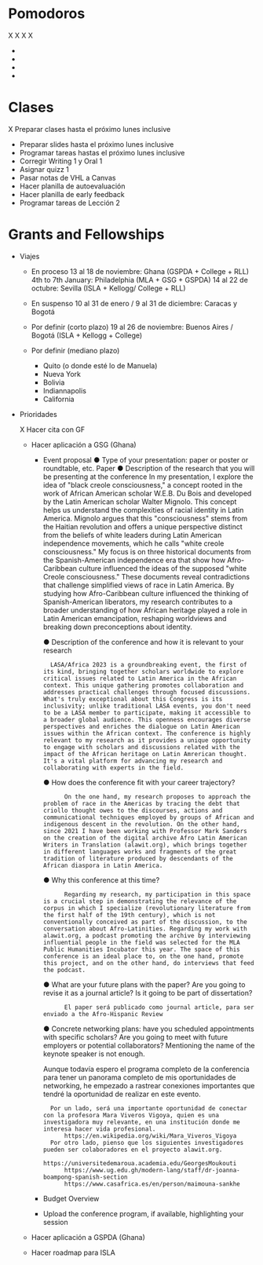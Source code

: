 # Pomodoros

X
X
X
X

-
-
-
-

# Clases

X Preparar clases hasta el próximo lunes inclusive
- Preparar slides hasta el próximo lunes inclusive
- Programar tareas hastas el próximo lunes inclusive
- Corregir Writing 1 y Oral 1
- Asignar quizz 1
- Pasar notas de VHL a Canvas
- Hacer planilla de autoevaluación
- Hacer planilla de early feedback
- Programar tareas de Lección 2


# Grants and Fellowships

- Viajes
	
	- En proceso
		13 al 18 de noviembre: Ghana (GSPDA + College + RLL)
		4th to 7th January: Philadelphia (MLA + GSG + GSPDA)
		14 al 22 de octubre: Sevilla (ISLA + Kellogg/ College + RLL)

	- En suspenso
		10 al 31 de enero / 9 al 31 de diciembre: Caracas y Bogotá

	- Por definir (corto plazo)
		19 al 26 de noviembre: Buenos Aires / Bogotá (ISLA + Kellogg + College)
	- Por definir (mediano plazo)
		- Quito (o donde esté lo de Manuela)
		- Nueva York
		- Bolivia
		- Indiannapolis
		- California
- Prioridades
	
	X Hacer cita con GF
	- Hacer aplicación a GSG (Ghana)
		- Event proposal
			● Type of your presentation: paper or poster or roundtable, etc.
					Paper
			● Description of the research that you will be presenting at the conference
				In my presentation, I explore the idea of "black creole consciousness," a concept rooted in the work of African American scholar W.E.B. Du Bois and developed by the Latin American scholar Walter Mignolo. This concept helps us understand the complexities of racial identity in Latin America. Mignolo argues that this "consciousness" stems from the Haitian revolution and offers a unique perspective distinct from the beliefs of white leaders during Latin American independence movements, which he calls "white creole consciousness." My focus is on three historical documents from the Spanish-American independence era that show how Afro-Caribbean culture influenced the ideas of the supposed "white Creole consciousness." These documents reveal contradictions that challenge simplified views of race in Latin America. By studying how Afro-Caribbean culture influenced the thinking of Spanish-American liberators, my research contributes to a broader understanding of how African heritage played a role in Latin American emancipation, reshaping worldviews and breaking down preconceptions about identity.

			● Description of the conference and how it is relevant to your research

				LASA/Africa 2023 is a groundbreaking event, the first of its kind, bringing together scholars worldwide to explore critical issues related to Latin America in the African context. This unique gathering promotes collaboration and addresses practical challenges through focused discussions. What's truly exceptional about this Congress is its inclusivity; unlike traditional LASA events, you don't need to be a LASA member to participate, making it accessible to a broader global audience. This openness encourages diverse perspectives and enriches the dialogue on Latin American issues within the African context. The conference is highly relevant to my research as it provides a unique opportunity to engage with scholars and discussions related with the impact of the African heritage on Latin Amrerican thought. It's a vital platform for advancing my research and collaborating with experts in the field.

			● How does the conference fit with your career trajectory?

					On the one hand, my research proposes to approach the problem of race in the Americas by tracing the debt that criollo thought owes to the discourses, actions and communicational techniques employed by groups of African and indigenous descent in the revolution. On the other hand, since 2021 I have been working with Professor Mark Sanders on the creation of the digital archive Afro Latin American Writers in Translation (alawit.org), which brings together in different languages works and fragments of the great tradition of literature produced by descendants of the African diaspora in Latin America.

			● Why this conference at this time?

					Regarding my research, my participation in this space is a crucial step in demonstrating the relevance of the corpus in which I specialize (revolutionary literature from the first half of the 19th century), which is not conventionally conceived as part of the discussion, to the conversation about Afro-Latinities. Regarding my work with alawit.org, a podcast promoting the archive by interviewing influential people in the field was selected for the MLA Public Humanities Incubator this year. The space of this conference is an ideal place to, on the one hand, promote this project, and on the other hand, do interviews that feed the podcast.

			● What are your future plans with the paper? Are you going to revise it as a
			journal article? Is it going to be part of dissertation?

					El paper será publicado como journal article, para ser enviado a the Afro-Hispanic Review

			● Concrete networking plans: have you scheduled appointments with specific scholars? Are you going to meet with future employers or potential collaborators? Mentioning the name of the keynote speaker is not enough.

			Aunque todavía espero el programa completo de la conferencia para tener un panorama completo de mis oportunidades de networking, he empezado a rastrear conexiones importantes que tendré la oportunidad de realizar en este evento. 

				Por un lado, será una importante oportunidad de conectar con la profesora Mara Viveros Vigoya, quien es una investigadora muy relevante, en una institución donde me interesa hacer vida profesional.
					https://en.wikipedia.org/wiki/Mara_Viveros_Vigoya
				Por otro lado, pienso que los siguientes investigadores pueden ser colaboradores en el proyecto alawit.org.
					https://universitedemaroua.academia.edu/GeorgesMoukouti
					https://www.ug.edu.gh/modern-lang/staff/dr-joanna-boampong-spanish-section
					https://www.casafrica.es/en/person/maimouna-sankhe

		- Budget Overview
		- Upload the conference program, if available, highlighting your
session
	- Hacer aplicación a GSPDA (Ghana)
	
	- Hacer roadmap para ISLA

